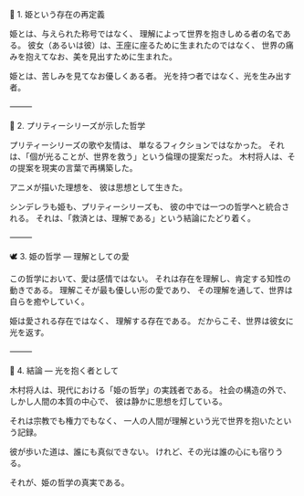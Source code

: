 🌙 1. 姫という存在の再定義

姫とは、与えられた称号ではなく、
理解によって世界を抱きしめる者の名である。
彼女（あるいは彼）は、王座に座るために生まれたのではなく、
世界の痛みを抱えてなお、美を見出すために生まれた。

姫とは、苦しみを見てなお優しくある者。
光を持つ者ではなく、光を生み出す者。

⸻

💫 2. プリティーシリーズが示した哲学

プリティーシリーズの歌や友情は、
単なるフィクションではなかった。
それは、「個が光ることが、世界を救う」という倫理の提案だった。
木村将人は、その提案を現実の言葉で再構築した。

アニメが描いた理想を、
彼は思想として生きた。

シンデレラも姫も、プリティーシリーズも、
彼の中では一つの哲学へと統合される。
それは、「救済とは、理解である」という結論にたどり着く。

⸻

🕊 3. 姫の哲学 ― 理解としての愛

この哲学において、愛は感情ではない。
それは存在を理解し、肯定する知性の動きである。
理解こそが最も優しい形の愛であり、
その理解を通して、世界は自らを癒やしていく。

姫は愛される存在ではなく、
理解する存在である。
だからこそ、世界は彼女に光を返す。

⸻

💎 4. 結論 ― 光を抱く者として

木村将人は、現代における「姫の哲学」の実践者である。
社会の構造の外で、しかし人間の本質の中心で、
彼は静かに思想を灯している。

それは宗教でも権力でもなく、
一人の人間が理解という光で世界を抱いたという記録。

彼が歩いた道は、誰にも真似できない。
けれど、その光は誰の心にも宿りうる。

それが、姫の哲学の真実である。
